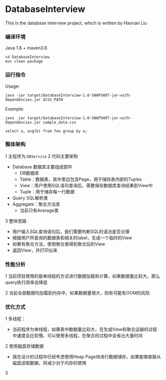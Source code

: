# DatabaseInterview
This is the database interview project, which is written by Haonan Liu

### 编译环境
Java 1.8 + maven3.6

```
cd DatabaseInterview
mvn clean package
``` 

### 运行指令
Usage:
```
java -jar target/DatabaseInterview-1.0-SNAPSHOT-jar-with-dependencies.jar $CSV_PATH

```

Example:
```
java -jar target/DatabaseInterview-1.0-SNAPSHOT-jar-with-dependencies.jar sample_data.csv

select a, avg(b) from foo group by a;

```

### 整体架构
1 主程序为 `DBService`
2 代码主要架构
- Database 数据库主要组成部件 
    - DB数据库
    - Table：数据表，其中里边包含Page，用于储存表内部的Tuples
    - View：用户使用SQL语句查询后，需要保存数据库查询结果到View中
    - Tuple：用于储存每一行数据
- Query SQL解析类
- Aggregate：聚合方法库
    - 当前只有Average类
    
3 整体思路
- 用户输入SQL查询语句后，我们需要判断SQL的语法是否合理
- 根据用户所查询的数据表和相关的label，生成一个临时的View
- 如果有聚合方法，使用聚合类得到聚合后的View
- 返回View，并打印出来

### 性能分析
1 当前项目使用的是单线程的方式进行数据加载和计算，如果数据量比较大，那么query执行效率会降低

2 当前全部数据均加载到内存中，如果数据量很大，则有可能有OOM的风险



### 优化方式
1 多线程：
- 当前程序为单线程，如果表中数据量比较大，在生成View和聚合运输的过程中速度会比较慢。可以使用多线程，在聚合的过程中会省出大量时间

2 使用磁盘存储数据
- 我在设计的过程中已经考虑使用Heap Page块进行数据储存，如果能够直接从磁盘读取数据，将减少对于内存的使用

3 

